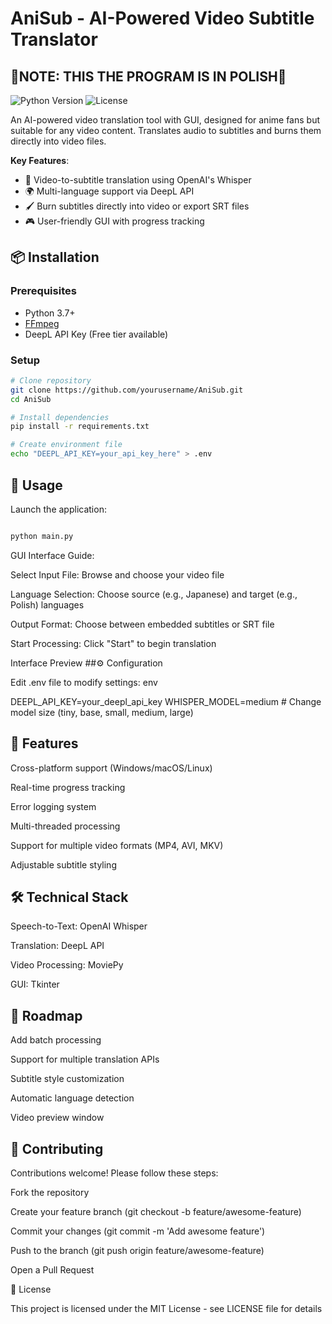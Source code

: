 # AniSub - AI-Powered Video Subtitle Translator

## 🚨NOTE: THIS THE PROGRAM IS IN POLISH🚨

![Python Version](https://img.shields.io/badge/python-3.7%2B-blue)
![License](https://img.shields.io/badge/license-MIT-green)

An AI-powered video translation tool with GUI, designed for anime fans but suitable for any video content. Translates audio to subtitles and burns them directly into video files.

**Key Features**:
- 🎥 Video-to-subtitle translation using OpenAI's Whisper
- 🌍 Multi-language support via DeepL API
- 🖌️ Burn subtitles directly into video or export SRT files
- 🎮 User-friendly GUI with progress tracking

## 📦 Installation

### Prerequisites
- Python 3.7+
- [FFmpeg](https://ffmpeg.org/)
- DeepL API Key (Free tier available)

### Setup
```bash
# Clone repository
git clone https://github.com/yourusername/AniSub.git
cd AniSub

# Install dependencies
pip install -r requirements.txt

# Create environment file
echo "DEEPL_API_KEY=your_api_key_here" > .env
```

## 🚀 Usage
Launch the application:

```bash

python main.py
```
GUI Interface Guide:

  Select Input File: Browse and choose your video file

  Language Selection: Choose source (e.g., Japanese) and target (e.g., Polish) languages

  Output Format: Choose between embedded subtitles or SRT file

  Start Processing: Click "Start" to begin translation

Interface Preview
##⚙️ Configuration

Edit .env file to modify settings:
env

DEEPL_API_KEY=your_deepl_api_key
WHISPER_MODEL=medium  # Change model size (tiny, base, small, medium, large)

## 🌟 Features

  Cross-platform support (Windows/macOS/Linux)

  Real-time progress tracking

  Error logging system

  Multi-threaded processing

  Support for multiple video formats (MP4, AVI, MKV)

  Adjustable subtitle styling

## 🛠️ Technical Stack

  Speech-to-Text: OpenAI Whisper

  Translation: DeepL API

  Video Processing: MoviePy

  GUI: Tkinter

## 🚧 Roadmap

  Add batch processing

  Support for multiple translation APIs

  Subtitle style customization

  Automatic language detection

  Video preview window

## 🤝 Contributing

Contributions welcome! Please follow these steps:

  Fork the repository

  Create your feature branch (git checkout -b feature/awesome-feature)

  Commit your changes (git commit -m 'Add awesome feature')

  Push to the branch (git push origin feature/awesome-feature)

  Open a Pull Request

📄 License

This project is licensed under the MIT License - see LICENSE file for details
